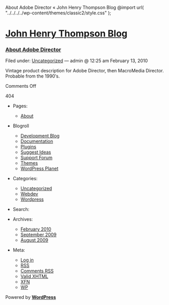  About Adobe Director « John Henry Thompson Blog @import url( "../../../../wp-content/themes/classic2/style.css" );               

[John Henry Thompson Blog](../../../../index.md)
==================================================

### [About Adobe Director](index.md)

Filed under: [Uncategorized](../../../../category/uncategorized/index.html "View all posts in Uncategorized") — admin @ 12:25 am February 13, 2010

Vintage product description for Adobe Director, then MacroMedia Director.  
Probable from the 1990′s.

Comments Off

404

*   Pages:
    *   [About](../../../../about/index.html "About")
*   Blogroll
    *   [Development Blog](http://wordpress.org/development/)
    *   [Documentation](http://codex.wordpress.org/)
    *   [Plugins](http://wordpress.org/extend/plugins/)
    *   [Suggest Ideas](http://wordpress.org/extend/ideas/)
    *   [Support Forum](http://wordpress.org/support/)
    *   [Themes](http://wordpress.org/extend/themes/)
    *   [WordPress Planet](http://planet.wordpress.org/)
*   Categories:
    *   [Uncategorized](../../../../category/uncategorized/index.html "View all posts filed under Uncategorized")
    *   [Webdev](../../../../category/webdev/index.html "View all posts filed under Webdev")
    *   [Wordpress](../../../../category/wordpress/index.html "View all posts filed under Wordpress")
*   Search:
    
      
    
*   Archives:
    *   [February 2010](../../index.html "February 2010")
    *   [September 2009](../../../../2009/09/index.html "September 2009")
    *   [August 2009](../../../../2009/08/index.html "August 2009")
*   Meta:
    *   [Log in](../../../../wp-login.php.md)
    *   [RSS](../../../../feed/index.rss "Syndicate this site using RSS")
    *   [Comments RSS](../../../../comments/feed/index.rss "The latest comments to all posts in RSS")
    *   [Valid XHTML](http://validator.w3.org/check/referer "This page validates as XHTML 1.0 Transitional")
    *   [XFN](http://gmpg.org/xfn/)
    *   [WP](http://wordpress.org/ "Powered by WordPress, state-of-the-art semantic personal publishing platform.")

Powered by [**WordPress**](http://wordpress.org/ "Powered by WordPress, state-of-the-art semantic personal publishing platform.")
